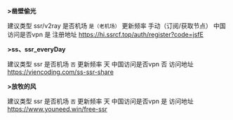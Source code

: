 **>凿壁偷光**

建议类型  ssr/v2ray
是否机场  `是（老机场）`
更新频率  手动（订阅/获取节点）
中国访问是否vpn 是
注册地址  https://hi.ssrcf.top/auth/register?code=jsfE

**>ss、ssr_everyDay**

建议类型  ssr
是否机场  `否`
更新频率  天
中国访问是否vpn 否
访问地址  https://viencoding.com/ss-ssr-share

**>放牧的风**

建议类型  ssr
是否机场  `否`
更新频率  天
中国访问是否vpn 是
访问地址  https://www.youneed.win/free-ssr
